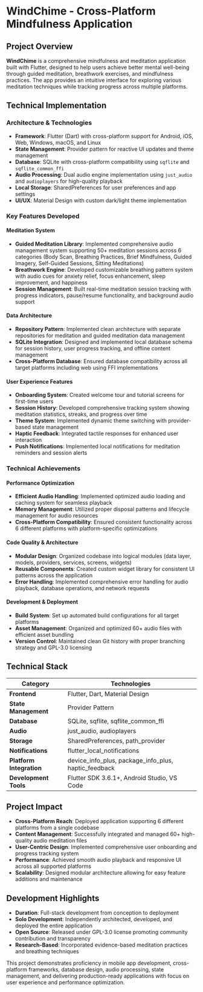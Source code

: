 # WindChime - Cross-Platform Mindfulness Application

## Project Overview

**WindChime** is a comprehensive mindfulness and meditation application built with Flutter, designed to help users achieve better mental well-being through guided meditation, breathwork exercises, and mindfulness practices. The app provides an intuitive interface for exploring various meditation techniques while tracking progress across multiple platforms.

## Technical Implementation

### **Architecture & Technologies**

- **Framework**: Flutter (Dart) with cross-platform support for Android, iOS, Web, Windows, macOS, and Linux
- **State Management**: Provider pattern for reactive UI updates and theme management
- **Database**: SQLite with cross-platform compatibility using `sqflite` and `sqflite_common_ffi`
- **Audio Processing**: Dual audio engine implementation using `just_audio` and `audioplayers` for high-quality playback
- **Local Storage**: SharedPreferences for user preferences and app settings
- **UI/UX**: Material Design with custom dark/light theme implementation

### **Key Features Developed**

#### **Meditation System**

- **Guided Meditation Library**: Implemented comprehensive audio management system supporting 50+ meditation sessions across 6 categories (Body Scan, Breathing Practices, Brief Mindfulness, Guided Imagery, Self-Guided Sessions, Sitting Meditations)
- **Breathwork Engine**: Developed customizable breathing pattern system with audio cues for anxiety relief, focus enhancement, sleep improvement, and happiness
- **Session Management**: Built real-time meditation session tracking with progress indicators, pause/resume functionality, and background audio support

#### **Data Architecture**

- **Repository Pattern**: Implemented clean architecture with separate repositories for meditation and guided meditation data management
- **SQLite Integration**: Designed and implemented local database schema for session history, user progress tracking, and offline content management
- **Cross-Platform Database**: Ensured database compatibility across all target platforms including web using FFI implementations

#### **User Experience Features**

- **Onboarding System**: Created welcome tour and tutorial screens for first-time users
- **Session History**: Developed comprehensive tracking system showing meditation statistics, streaks, and progress over time
- **Theme System**: Implemented dynamic theme switching with provider-based state management
- **Haptic Feedback**: Integrated tactile responses for enhanced user interaction
- **Push Notifications**: Implemented local notifications for meditation reminders and session alerts

### **Technical Achievements**

#### **Performance Optimization**

- **Efficient Audio Handling**: Implemented optimized audio loading and caching system for seamless playback
- **Memory Management**: Utilized proper disposal patterns and lifecycle management for audio resources
- **Cross-Platform Compatibility**: Ensured consistent functionality across 6 different platforms with platform-specific optimizations

#### **Code Quality & Architecture**

- **Modular Design**: Organized codebase into logical modules (data layer, models, providers, services, screens, widgets)
- **Reusable Components**: Created custom widget library for consistent UI patterns across the application
- **Error Handling**: Implemented comprehensive error handling for audio playback, database operations, and network requests

#### **Development & Deployment**

- **Build System**: Set up automated build configurations for all target platforms
- **Asset Management**: Organized and optimized 60+ audio files with efficient asset bundling
- **Version Control**: Maintained clean Git history with proper branching strategy and GPL-3.0 licensing

## Technical Stack

| Category                 | Technologies                                         |
| ------------------------ | ---------------------------------------------------- |
| **Frontend**             | Flutter, Dart, Material Design                       |
| **State Management**     | Provider Pattern                                     |
| **Database**             | SQLite, sqflite, sqflite_common_ffi                  |
| **Audio**                | just_audio, audioplayers                             |
| **Storage**              | SharedPreferences, path_provider                     |
| **Notifications**        | flutter_local_notifications                          |
| **Platform Integration** | device_info_plus, package_info_plus, haptic_feedback |
| **Development Tools**    | Flutter SDK 3.6.1+, Android Studio, VS Code          |

## Project Impact

- **Cross-Platform Reach**: Deployed application supporting 6 different platforms from a single codebase
- **Content Management**: Successfully integrated and managed 60+ high-quality audio meditation files
- **User-Centric Design**: Implemented comprehensive user onboarding and progress tracking system
- **Performance**: Achieved smooth audio playback and responsive UI across all supported platforms
- **Scalability**: Designed modular architecture allowing for easy feature additions and maintenance

## Development Highlights

- **Duration**: Full-stack development from conception to deployment
- **Solo Development**: Independently architected, developed, and deployed the entire application
- **Open Source**: Released under GPL-3.0 license promoting community contribution and transparency
- **Research-Based**: Incorporated evidence-based meditation practices and breathing techniques

This project demonstrates proficiency in mobile app development, cross-platform frameworks, database design, audio processing, state management, and delivering production-ready applications with focus on user experience and performance optimization.
